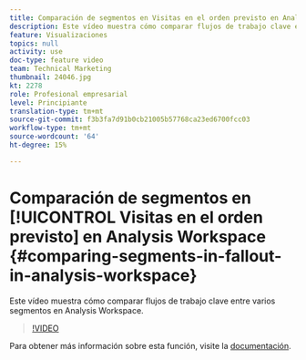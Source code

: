 ```yaml
---
title: Comparación de segmentos en Visitas en el orden previsto en Analysis Workspace
description: Este vídeo muestra cómo comparar flujos de trabajo clave entre varios segmentos en Analysis Workspace.
feature: Visualizaciones
topics: null
activity: use
doc-type: feature video
team: Technical Marketing
thumbnail: 24046.jpg
kt: 2278
role: Profesional empresarial
level: Principiante
translation-type: tm+mt
source-git-commit: f3b3fa7d91b0cb21005b57768ca23ed6700fcc03
workflow-type: tm+mt
source-wordcount: '64'
ht-degree: 15%

---
```



# Comparación de segmentos en [!UICONTROL Visitas en el orden previsto] en Analysis Workspace {#comparing-segments-in-fallout-in-analysis-workspace}

Este vídeo muestra cómo comparar flujos de trabajo clave entre varios segmentos en Analysis Workspace.

>[!VIDEO](https://video.tv.adobe.com/v/24046/?quality=12)

Para obtener más información sobre esta función, visite la [documentación](https://marketing.adobe.com/resources/help/es_ES/analytics/analysis-workspace/compare-segments-fallout.html).

